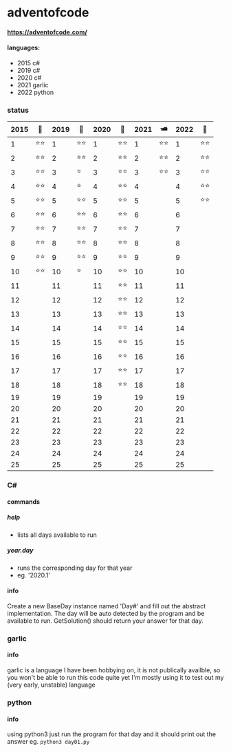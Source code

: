 # adventofcode
#### https://adventofcode.com/
#### languages: 
- 2015 c#
- 2019 c#
- 2020 c#
- 2021 garlic 
- 2022 python

### status
|2015|🎄|2019|🚀|2020|🌴|2021|🛥️|2022|🦌|
|--|---|--|---|--|---|--|---|--|---|
|1 |⭐⭐|1 |⭐⭐|1 |⭐⭐|1 |⭐⭐|1 |⭐⭐|
|2 |⭐⭐|2 |⭐⭐|2 |⭐⭐|2 |⭐⭐|2 |⭐⭐|
|3 |⭐⭐|3 |⭐ |3 |⭐⭐|3 |⭐⭐|3 |⭐⭐|
|4 |⭐⭐|4 |⭐ |4 |⭐⭐|4 |  |4 |⭐⭐|
|5 |⭐⭐|5 |⭐⭐|5 |⭐⭐|5 |  |5 |⭐⭐|
|6 |⭐⭐|6 |⭐⭐|6 |⭐⭐|6 |  |6 |  |
|7 |⭐⭐|7 |⭐⭐|7 |⭐⭐|7 |  |7 |  |
|8 |⭐⭐|8 |⭐⭐|8 |⭐⭐|8 |  |8 |  |
|9 |⭐⭐|9 |⭐⭐|9 |⭐⭐|9 |  |9 |  |
|10|⭐⭐|10|⭐ |10|⭐⭐|10|  |10|  |
|11|   |11|   |11|⭐⭐|11|  |11|  |
|12|   |12|   |12|⭐⭐|12|  |12|  |
|13|   |13|   |13|⭐⭐|13|  |13|  |
|14|   |14|   |14|⭐⭐|14|  |14|  |
|15|   |15|   |15|⭐⭐|15|  |15|  |
|16|   |16|   |16|⭐⭐|16|  |16|  |
|17|   |17|   |17|⭐⭐|17|  |17|  |
|18|   |18|   |18|⭐⭐|18|  |18|  |
|19|   |19|   |19|   |19|  |19|  |
|20|   |20|   |20|   |20|  |20|  |
|21|   |21|   |21|   |21|  |21|  |
|22|   |22|   |22|   |22|  |22|  |
|23|   |23|   |23|   |23|  |23|  |
|24|   |24|   |24|   |24|  |24|  |
|25|   |25|   |25|   |25|  |25|  |

### C# 
#### commands
##### help
  - lists all days available to run
##### year.day
  - runs the corresponding day for that year
  - eg. '2020.1'

#### info
Create a new BaseDay instance named 'Day#' and fill out the abstract implementation.
The day will be auto detected by the program and be available to run.
GetSolution() should return your answer for that day.

### garlic 
#### info
garlic is a language I have been hobbying on, it is not publically availble, so you won't be able to run this code quite yet
I'm mostly using it to test out my (very early, unstable) language

### python 
#### info
using python3 just run the program for that day and it should print out the answer
eg. `python3 day01.py`